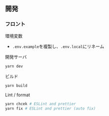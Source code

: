 ## 開発

### フロント

環境変数

- `.env.example`を複製し、`.env.local`にリネーム

開発サーバ

```bash
yarn dev
```

ビルド

```bash
yarn build
```

Lint / format

```bash
yarn chcek # ESLint and prettier
yarn fix # ESLint and prettier (auto fix)
```
